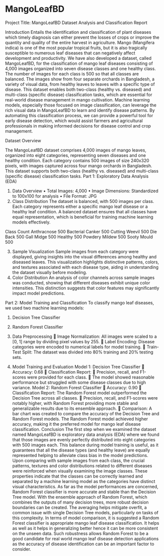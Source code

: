# MangoLeafBD

Project Title: MangoLeafBD Dataset Analysis and Classification Report

Introduction
Entails the identification and classification of plant diseases which timely diagnosis can either prevent the losses of crops or improve the quantity and quality of the entire harvest in agriculture. Mango (Mangifera indica) is one of the most popular tropical fruits, but it is also tragically susceptible to numerous leaf diseases that can negatively affect development and productivity. We have also developed a dataset, called MangoLeafBD, for the classification of mango leaf diseases consisting of 4,000 images organized into seven disease classes and one healthy class. The number of images for each class is 500 so that all classes are balanced. The images show from four separate orchards in Bangladesh, a variety of visual data, from healthy leaves to leaves with a specific type of disease.
This dataset enables both two-class (healthy vs. diseased) and multi-class (specific disease) classification tasks, which are essential for real-world disease management in mango cultivation. Machine learning models, especially those focused on image classification, can leverage the rich visual data in MangoLeafBD to learn and identify disease patterns. By automating this classification process, we can provide a powerful tool for early disease detection, which would assist farmers and agricultural professionals in making informed decisions for disease control and crop management.

Dataset Overview

The MangoLeafBD dataset comprises 4,000 images of mango leaves, organized into eight categories, representing seven diseases and one healthy condition. Each category contains 500 images of size 240x320 pixels, with images captured across four mango orchards in Bangladesh. This dataset supports both two-class (healthy vs. diseased) and multi-class (specific disease) classification tasks.
Part 1: Exploratory Data Analysis (EDA)
1. Data Overview
•	Total Images: 4,000
•	Image Dimensions: Standardized to 100x100 for analysis
•	File Format: JPG
2. Class Distribution
The dataset is balanced, with 500 images per class. Each category represents either a specific mango leaf disease or a healthy leaf condition. A balanced dataset ensures that all classes have equal representation, which is beneficial for training machine learning models effectively.

Class	Count
Anthracnose	500
Bacterial Canker	500
Cutting Weevil	500
Die Back	500
Gall Midge	500
Healthy	500
Powdery Mildew	500
Sooty Mould	500


3. Sample Visualization
Sample images from each category were displayed, giving insights into the visual differences among healthy and diseased leaves. This visualization highlights distinctive patterns, colors, and textures associated with each disease type, aiding in understanding the dataset visually before modeling.
4. Color Distribution
An analysis of color channels across sample images was conducted, showing that different diseases exhibit unique color intensities. This distinction suggests that color features may significantly impact model predictions.

Part 2: Model Training and Classification
To classify mango leaf diseases, we used two machine learning models:
1.	Decision Tree Classifier
2.	Random Forest Classifier

1. Data Preprocessing
	Image Normalization: All images were scaled to a [0, 1] range by dividing pixel values by 255.
	Label Encoding: Disease categories were encoded to numerical labels for model training.
	Train-Test Split: The dataset was divided into 80% training and 20% testing sets.
2. Model Training and Evaluation
Model 1: Decision Tree Classifier
	Accuracy: 0.68
	Classification Report:
	Precision, recall, and F1-scores were provided for each class.
	The model showed reasonable performance but struggled with some disease classes due to high variance.
Model 2: Random Forest Classifier
	Accuracy: 0.90
	Classification Report:
The Random Forest model outperformed the Decision Tree across all classes.
	Precision, recall, and F1-scores were notably higher, with Random Forest providing more stable and generalizable results due to its ensemble approach.
	Comparison: A bar chart was created to compare the accuracy of the Decision Tree and Random Forest models. The Random Forest model achieved higher accuracy, making it the preferred model for mango leaf disease classification.
Conclusion
The first step when we examined the dataset named MangoLeafBD is exploratory data analysis (EDA) where we found that those images are evenly perfectly distributed into eight categories with 500 images each. This balance during model training is useful, as it guarantees that all the disease types (and healthy leave) are equally represented helping to alleviate class bias in the model predictions. Upon comparing with sample images from each class, the crucial patterns, textures and color distributions related to different diseases were reinforced when visually examining the image classes. These properties indicate that the classes can be correctly learned and separated by a machine learning model as the categories have distinct visual characteristics.
As far as the model performances are concerned, Random Forest classifier is more accurate and stable than the Decision Tree model. With the ensemble approach of Random Forest, which combines the outputs of many decision trees, more robust decision boundaries can be created. The averaging helps mitigate overfit, a common issue with single Decision Tree models, particularly on tasks of this complexity.
In terms of model comparison, it is suggested a Random Forest classifier is appropriate mango leaf disease classification. It helps as well as it helps in generalizing better hence it can be more consistent on the unseen data. Such robustness allows Random Forest to be a good candidate for real world mango leaf disease detection applications as the accuracy of disease identification can be an important factor to consider.


